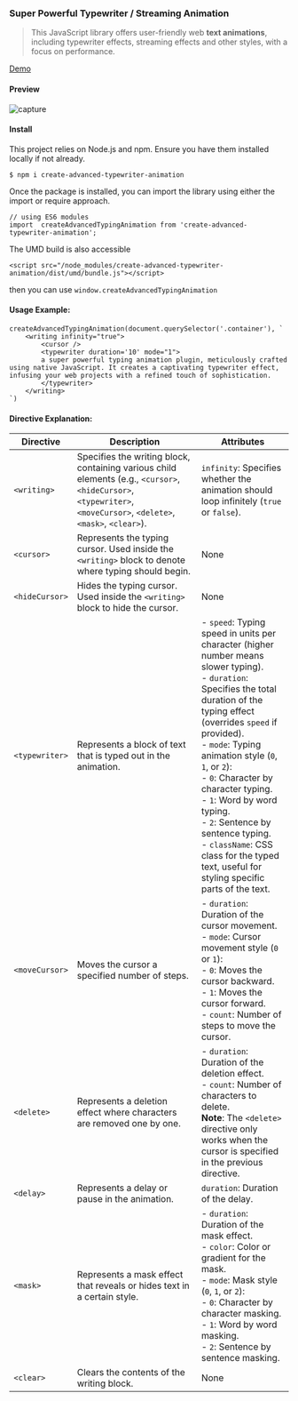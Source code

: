 ### Super Powerful Typewriter / Streaming Animation


> This JavaScript library offers user-friendly web **text animations**, including typewriter effects, streaming effects and other styles, with a focus on performance. 

[Demo](https://create-advanced-typewriter-animation.vercel.app/) 


#### Preview

![capture](https://github.com/wengcan/create-advanced-typewriter-animation/assets/4007458/fdee2a85-da55-47a1-96cd-7459b835e13c)

#### Install

This project relies on Node.js and npm. Ensure you have them installed locally if not already.

```
$ npm i create-advanced-typewriter-animation
```

Once the package is installed, you can import the library using either the import or require approach.
```
// using ES6 modules
import  createAdvancedTypingAnimation from 'create-advanced-typewriter-animation';
```
The UMD build is also accessible

```
<script src="/node_modules/create-advanced-typewriter-animation/dist/umd/bundle.js"></script>
```
then you can use `window.createAdvancedTypingAnimation`



#### Usage Example:
```
createAdvancedTypingAnimation(document.querySelector('.container'), `
    <writing infinity="true">
        <cursor />
        <typewriter duration='10' mode="1">
        a super powerful typing animation plugin, meticulously crafted using native JavaScript. It creates a captivating typewriter effect, infusing your web projects with a refined touch of sophistication.
        </typewriter>
    </writing>
`)
```

#### Directive Explanation:

| Directive    | Description                                                                                   | Attributes                                                              |
| ------------ | --------------------------------------------------------------------------------------------- | ------------------------------------------------------------------------ |
| `<writing>`  | Specifies the writing block, containing various child elements (e.g., `<cursor>`, `<hideCursor>`, `<typewriter>`, `<moveCursor>`, `<delete>`, `<mask>`, `<clear>`). | `infinity`: Specifies whether the animation should loop infinitely (`true` or `false`). |
| `<cursor>`   | Represents the typing cursor. Used inside the `<writing>` block to denote where typing should begin. | None                                                                     |
| `<hideCursor>` | Hides the typing cursor. Used inside the `<writing>` block to hide the cursor. | None                                                                     |
| `<typewriter>` | Represents a block of text that is typed out in the animation.                              | - `speed`: Typing speed in units per character (higher number means slower typing). <br> - `duration`: Specifies the total duration of the typing effect (overrides `speed` if provided). <br> - `mode`: Typing animation style (`0`, `1`, or `2`): <br>     - `0`: Character by character typing. <br>     - `1`: Word by word typing. <br>     - `2`: Sentence by sentence typing. <br> - `className`: CSS class for the typed text, useful for styling specific parts of the text. |
| `<moveCursor>` | Moves the cursor a specified number of steps. | - `duration`: Duration of the cursor movement. <br> - `mode`: Cursor movement style (`0` or `1`): <br>     - `0`: Moves the cursor backward. <br>     - `1`: Moves the cursor forward. <br> - `count`: Number of steps to move the cursor. |
| `<delete>`   | Represents a deletion effect where characters are removed one by one. | - `duration`: Duration of the deletion effect. <br> - `count`: Number of characters to delete. <br> **Note**: The `<delete>` directive only works when the cursor is specified in the previous directive. |
| `<delay>`    | Represents a delay or pause in the animation.                                                | `duration`: Duration of the delay. |
| `<mask>`     | Represents a mask effect that reveals or hides text in a certain style.                     | - `duration`: Duration of the mask effect. <br> - `color`: Color or gradient for the mask. <br> - `mode`: Mask style (`0`, `1`, or `2`): <br>     - `0`: Character by character masking. <br>     - `1`: Word by word masking. <br>     - `2`: Sentence by sentence masking. |
| `<clear>`    | Clears the contents of the writing block. | None |
